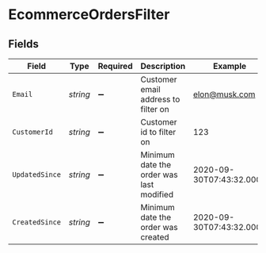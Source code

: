 # EcommerceOrdersFilter


## Fields

| Field                                    | Type                                     | Required                                 | Description                              | Example                                  |
| ---------------------------------------- | ---------------------------------------- | ---------------------------------------- | ---------------------------------------- | ---------------------------------------- |
| `Email`                                  | *string*                                 | :heavy_minus_sign:                       | Customer email address to filter on      | elon@musk.com                            |
| `CustomerId`                             | *string*                                 | :heavy_minus_sign:                       | Customer id to filter on                 | 123                                      |
| `UpdatedSince`                           | *string*                                 | :heavy_minus_sign:                       | Minimum date the order was last modified | 2020-09-30T07:43:32.000Z                 |
| `CreatedSince`                           | *string*                                 | :heavy_minus_sign:                       | Minimum date the order was created       | 2020-09-30T07:43:32.000Z                 |